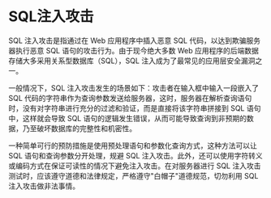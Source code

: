 # SQL注入攻击
SQL 注入攻击是指通过在 Web 应用程序中插入恶意 SQL 代码，以达到欺骗服务器执行恶意 SQL 语句的攻击行为。由于现今绝大多数 Web 应用程序的后端数据存储大多采用关系型数据库（SQL），SQL 注入成为了最常见的应用层安全漏洞之一。

一般情况下，SQL 注入攻击发生的场景如下：攻击者在输入框中输入一段嵌入了 SQL 代码的字符串作为查询参数发送给服务器，这时，服务器在解析查询语句时，没有对字符串进行充分的过滤和验证，而是直接将该字符串拼接到 SQL 语句中，这样就会导致 SQL 语句的逻辑发生错误，从而可能导致查询到非预期的数据，乃至破坏数据库的完整性和机密性。

一种简单可行的预防措施是使用预处理语句和参数化查询方式，这种方法可以让 SQL 语句和查询参数分开处理，规避 SQL 注入攻击。此外，还可以使用字符转义或编码方式在保证可读性的情况下避免注入攻击。在对服务器进行 SQL 注入攻击测试时，应该遵守道德和法律规定，严格遵守"白帽子"道德规范，切勿利用 SQL 注入攻击做非法事情。

